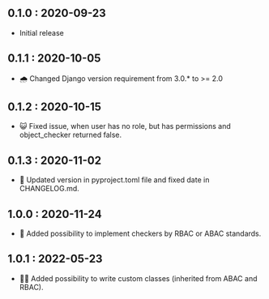 ## 0.1.0 : 2020-09-23

- Initial release

## 0.1.1 : 2020-10-05

- 🌧 Changed Django version requirement from 3.0.* to >= 2.0

## 0.1.2 : 2020-10-15

- 😺 Fixed issue, when user has no role, but has permissions and object_checker returned false.

## 0.1.3 : 2020-11-02

- 🐄 Updated version in pyproject.toml file and fixed date in CHANGELOG.md.

## 1.0.0 : 2020-11-24

- 🐂 Added possibility to implement checkers by RBAC or ABAC standards.

## 1.0.1 : 2022-05-23

- 🐕‍🦺 Added possibility to write custom classes (inherited from ABAC and RBAC).
